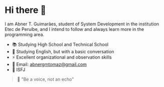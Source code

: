 # Hi there :balloon:
I am Abner T. Guimarães, student of System Development in the institution Etec de Peruíbe, and I intend to follow and always learn more in the programming area.

* :books: Studying High School and Technical School 
* :speech_balloon: Studying English, but with a basic conversation
* :zap: Excellent organizational and observation skills
* :email: Email: abnergmtomaz@gmail.com
* :thought_balloon: ISFJ

> :pushpin: "Be a voice, not an echo"
